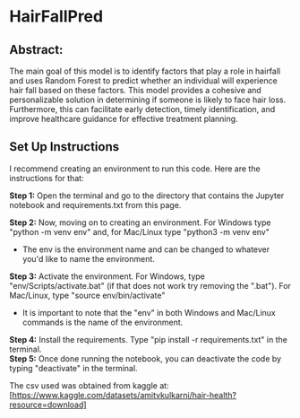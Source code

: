 # HairFallPred

## Abstract: 
The main goal of this model is to identify factors that play a role in hairfall and uses Random Forest to predict whether an individual will experience hair fall based on these factors. This model provides a cohesive and personalizable solution in determining if someone is likely to face hair loss. Furthermore, this can facilitate early detection, timely identification, and improve healthcare guidance for effective treatment planning. 

## Set Up Instructions
I recommend creating an environment to run this code. Here are the instructions for that: <br> 

**Step 1:** Open the terminal and go to the directory that contains the Jupyter notebook and requirements.txt from this page. <br>

**Step 2:** Now, moving on to creating an environment. For Windows type "python -m venv env" and, for Mac/Linux type "python3 -m venv env" <br>
- The env is the environment name and can be changed to whatever you'd like to name the environment. <br>

**Step 3:** Activate the environment. For Windows, type "env/Scripts/activate.bat" (if that does not work try removing the ".bat"). For Mac/Linux, type "source env/bin/activate" <br>
- It is important to note that the "env" in both Windows and Mac/Linux commands is the name of the environment. <br>

**Step 4:** Install the requirements. Type "pip install -r requirements.txt" in the terminal. <br>
**Step 5:** Once done running the notebook, you can deactivate the code by typing "deactivate" in the terminal. <be>

The csv used was obtained from kaggle at: [https://www.kaggle.com/datasets/amitvkulkarni/hair-health?resource=download]



